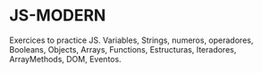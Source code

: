 # JS-MODERN
Exercices to practice JS. Variables,
Strings,
numeros,
operadores,
Booleans,
Objects,
Arrays,
Functions,
Estructuras,
Iteradores,
ArrayMethods,
DOM,
Eventos.

